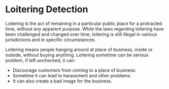 # Loitering Detection
 
Loitering is the act of remaining in a particular public place for a protracted time, without any apparent purpose.
While the laws regarding loitering have been challenged and changed over time, loitering is still illegal in various jurisdictions and in specific circumstances.

Loitering means people hanging around at place of business, inside or outside, without buying anything. 
Loitering sometime can be serious problem, if left unchecked, it can:
* Discourage customers from coming to a place of business.
* Sometime it can lead to harassment and other problems.
* It can also create a bad image for the business.
